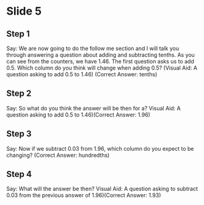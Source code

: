 # Slide 5

## Step 1

Say: We are now going to do the follow me section and I will talk you through answering a question about adding and subtracting tenths. As you can see from the counters, we have 1.46. The first question asks us to add 0.5. Which column do you think will change when adding 0.5? (Visual Aid: A question asking to add 0.5 to 1.46) (Correct Answer: tenths)

## Step 2

Say: So what do you think the answer will be then for a? Visual Aid: A question asking to add 0.5 to 1.46)(Correct Answer: 1.96)

## Step 3

Say: Now if we subtract 0.03 from 1.96, which column do you expect to be changing? (Correct Answer: hundredths)

## Step 4

Say: What will the answer be then? Visual Aid: A question asking to subtract 0.03 from the previous answer of 1.96)(Correct Answer: 1.93)
